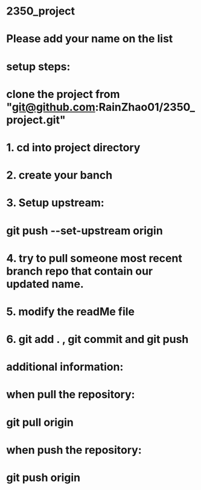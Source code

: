 # 2350_project

# Please add your name on the list


# setup steps:
# clone the project from "git@github.com:RainZhao01/2350_project.git"

# 1. cd into project directory

# 2. create your banch

# 3. Setup upstream:
# git push --set-upstream origin

# 4. try to pull someone most recent branch repo that contain our updated name.

# 5. modify the readMe file

# 6. git add . , git commit and git push


# additional information:
# when pull the repository:
# git pull origin
# when push the repository:
# git push origin